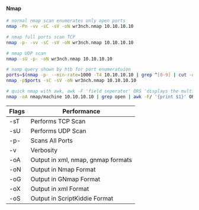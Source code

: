 #### Nmap
```bash
# normal nmap scan enumerates only open ports
nmap -Pn -vv -sC -sV -oN wr3nch.nmap 10.10.10.10

# nmap full ports scan TCP
nmap -p- -vv -sC -sV -oN wr3nch.nmap 10.10.10.10

# nmap UDP scan
nmap -sU -p- -oN wr3nch.nmap 10.10.10.10

# namp query shown by htb for port enumeratuion
ports=$(nmap -p- --min-rate=1000 -T4 10.10.10.10 | grep ^[0-9] | cut -d '/' -f 1 | tr '\n' ',' | sed s/,$//)
nmap -p$ports -sC -sV -oN wr3nch.nmap 10.10.10.10

# quick nmap with awk, awk -F 'field seperator' ORS 'displays the multi line output with ,'
nmap -oA nmap/machine 10.10.10.10 | grep open | awk -F/ '{print $1}' ORS=','
```

| Flags | Performance |
| ----- | ----------- |
| -sT   | Performs TCP Scan |
| -sU   | Performs UDP Scan |
| -p-   | Scans All Ports   |
| -v    | Verbosity         |
| -oA   | Output in xml, nmap, gnmap formats |
| -oN   | Output in Nmap Format |
| -oG   | Output in GNmap Format |
| -oX   | Output in xml Format |
| -oS   | Output in ScriptKiddie Format |
